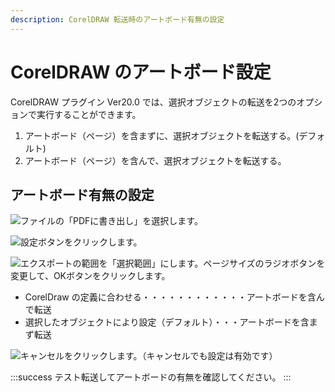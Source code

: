```yaml
---
description: CorelDRAW 転送時のアートボード有無の設定
---
```


# CorelDRAW のアートボード設定

CorelDRAW プラグイン Ver20.0 では、選択オブジェクトの転送を2つのオプションで実行することができます。

1. アートボード（ページ）を含まずに、選択オブジェクトを転送する。(デフォルト)
2. アートボード（ページ）を含んで、選択オブジェクトを転送する。

## アートボード有無の設定

![ファイルの「PDFに書き出し」を選択します。](/assets/20191101\_11.png)

![設定ボタンをクリックします。](/assets/20191101\_12.png)

![エクスポートの範囲を「選択範囲」にします。ページサイズのラジオボタンを変更して、OKボタンをクリックします。](/assets/20191105\_01.png)

* CorelDraw の定義に合わせる・・・・・・・・・・・・アートボードを含んで転送
* 選択したオブジェクトにより設定（デフォルト）・・・アートボードを含まず転送

![キャンセルをクリックします。（キャンセルでも設定は有効です）](/assets/20191105\_02.png)

:::success
テスト転送してアートボードの有無を確認してください。
:::
